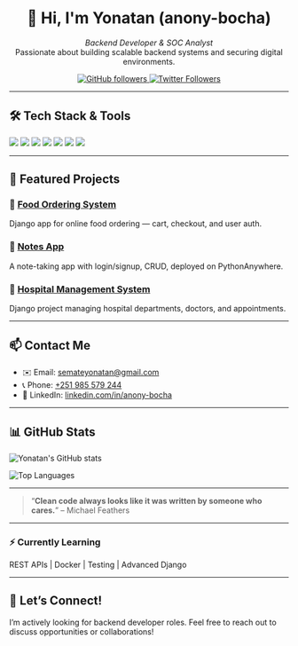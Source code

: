 <div align="center">

<h1>👋 Hi, I'm Yonatan (anony-bocha)</h1>
  
<p>
  <em>Backend Developer & SOC Analyst</em><br/>
  Passionate about building scalable backend systems and securing digital environments.
</p>

<p>
  <a href="https://github.com/anony-bocha" target="_blank">
    <img src="https://img.shields.io/github/followers/anony-bocha?style=social" alt="GitHub followers" />
  </a>
<a href="https://twitter.com/YSemate58412" target="_blank" rel="noopener noreferrer">
  <img src="https://img.shields.io/twitter/follow/YSemate58412?style=social" alt="Twitter Followers" />
</a>
</p>

</div>

---

## 🛠️ Tech Stack & Tools

<img src="https://img.shields.io/badge/Python-3776AB?style=for-the-badge&logo=python&logoColor=white" />  
<img src="https://img.shields.io/badge/Django-092E20?style=for-the-badge&logo=django&logoColor=white" />  
<img src="https://img.shields.io/badge/PostgreSQL-336791?style=for-the-badge&logo=postgresql&logoColor=white" />  
<img src="https://img.shields.io/badge/JavaScript-F7DF1E?style=for-the-badge&logo=javascript&logoColor=black" />  
<img src="https://img.shields.io/badge/HTML5-E34F26?style=for-the-badge&logo=html5&logoColor=white" />  
<img src="https://img.shields.io/badge/CSS3-1572B6?style=for-the-badge&logo=css3&logoColor=white" />  
<img src="https://img.shields.io/badge/Git-F05032?style=for-the-badge&logo=git&logoColor=white" />  

---

## 🚀 Featured Projects

### 🍔 [Food Ordering System](https://github.com/anony-bocha/foodordering)  
Django app for online food ordering — cart, checkout, and user auth.

### 📝 [Notes App](https://github.com/anony-bocha/notes_app)  
A note-taking app with login/signup, CRUD, deployed on PythonAnywhere.

### 🏥 [Hospital Management System](https://github.com/anony-bocha/hospital_management_system)  
Django project managing hospital departments, doctors, and appointments.

---

## 📫 Contact Me

- ✉️ Email: [semateyonatan@gmail.com](mailto:semateyonatan@gmail.com)  
- 📞 Phone: [+251 985 579 244](tel:+251985579244)  
- 🔗 LinkedIn: [linkedin.com/in/anony-bocha](https://www.linkedin.com/in/anony-bocha)

---

## 📊 GitHub Stats

![Yonatan's GitHub stats](https://github-readme-stats.vercel.app/api?username=anony-bocha&show_icons=true&theme=radical)

![Top Languages](https://github-readme-stats.vercel.app/api/top-langs/?username=anony-bocha&layout=compact&theme=radical)

---

> “**Clean code always looks like it was written by someone who cares.**” – Michael Feathers

---

### ⚡ Currently Learning  
REST APIs | Docker | Testing | Advanced Django

---

## 🤝 Let’s Connect!

I’m actively looking for backend developer roles. Feel free to reach out to discuss opportunities or collaborations!
